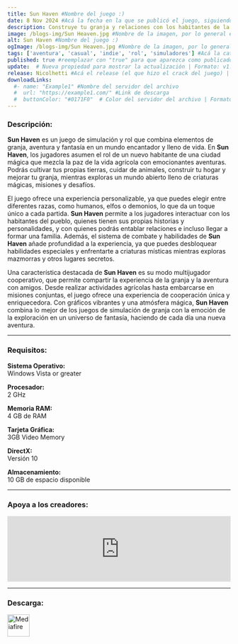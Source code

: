 ```yaml
---
title: Sun Haven #Nombre del juego :)
date: 8 Nov 2024 #Acá la fecha en la que se publicó el juego, siguiendo este formato: Dia "30", Mes "Oct", Año "2024" = como debe quedar: 30 Oct 2024
description: Construye tu granja y relaciones con los habitantes de la ciudad, o sigue adelante en una búsqueda de magia, monstruos y dragones. ¡Sube de nivel a través de un árbol de habilidades en multijugador para 8 personas, o aventúrate solo! #Acá una mini descripción del juego
image: /blogs-img/Sun Heaven.jpg #Nombre de la imagen, por lo general es exactamente el mismo nombre que el juego excluyendo lo ":" (Dos puntos)
alt: Sun Haven #Nombre del juego :)
ogImage: /blogs-img/Sun Heaven.jpg #Nombre de la imagen, por lo general es exactamente el mismo nombre que el juego excluyendo lo ":" (Dos puntos)
tags: ['aventura', 'casual', 'indie', 'rol', 'simuladores'] #Acá la categoría o categorías del juego, si es más de una se coloca en este formato: ['categoría1', 'categoría2']
published: true #reemplazar con "true" para que aparezca como publicado
update:  # Nueva propiedad para mostrar la actualización | Formato: v1.0.0
release: Nicolhetti #Acá el release (el que hizo el crack del juego) | Formato: Nicolhetti
downloadLinks:
  #- name: "Example1" #Nombre del servidor del archivo
  #  url: "https://example1.com/" #Link de descarga
  #  buttonColor: "#0171F0"  # Color del servidor del archivo | Formato hexadecimal | MediaFire: #0171F0 | Buzzheavier: #FF6600 |
---
```


<!--En VSCode seleccionando una palabra, por ejemplo: "Sun Haven" y apretando Ctrl+F2 se seleccionan todas las palabras iguales-->

### Descripción:
**Sun Haven** es un juego de simulación y rol que combina elementos de granja, aventura y fantasía en un mundo encantador y lleno de vida. En **Sun Haven**, los jugadores asumen el rol de un nuevo habitante de una ciudad mágica que mezcla la paz de la vida agrícola con emocionantes aventuras. Podrás cultivar tus propias tierras, cuidar de animales, construir tu hogar y mejorar tu granja, mientras exploras un mundo abierto lleno de criaturas mágicas, misiones y desafíos.

El juego ofrece una experiencia personalizable, ya que puedes elegir entre diferentes razas, como humanos, elfos o demonios, lo que da un toque único a cada partida. **Sun Haven** permite a los jugadores interactuar con los habitantes del pueblo, quienes tienen sus propias historias y personalidades, y con quienes podrás entablar relaciones e incluso llegar a formar una familia. Además, el sistema de combate y habilidades de **Sun Haven** añade profundidad a la experiencia, ya que puedes desbloquear habilidades especiales y enfrentarte a criaturas místicas mientras exploras mazmorras y otros lugares secretos.

Una característica destacada de **Sun Haven** es su modo multijugador cooperativo, que permite compartir la experiencia de la granja y la aventura con amigos. Desde realizar actividades agrícolas hasta embarcarse en misiones conjuntas, el juego ofrece una experiencia de cooperación única y enriquecedora. Con gráficos vibrantes y una atmósfera mágica, **Sun Haven** combina lo mejor de los juegos de simulación de granja con la emoción de la exploración en un universo de fantasía, haciendo de cada día una nueva aventura.
<!--Prompt para Chat-GPT: Hazme una descripción para el juego "Sun Haven" y cada que menciones "Sun Haven" ponlo en negrita -->

---

### Requisitos:
**Sistema Operativo:**  
Windows Vista or greater

**Procesador:**  
2 GHz

**Memoria RAM:**  
4 GB de RAM

**Tarjeta Gráfica:**  
3GB Video Memory

**DirectX:**  
Versión 10

**Almacenamiento:**  
10 GB de espacio disponible

<!--Si falta o sobra un requisito se quita o se agrega manteniendo el mismo formato-->

---

### Apoya a los creadores:
<iframe src="https://store.steampowered.com/widget/1432860/" frameborder="0" style="background-color: transparent; width: 100% !important; aspect-ratio: 646 / 190;"></iframe>

<!--Reemplazar los numeros (AppID) del juego (en este caso 2668510) por el numero (AppID) correspondiente con el juego a publicar-->
<!--El AppID se encuentra en la URL del Juego en Steam-->

---

### Descarga:

[<img src="https://gist.github.com/cxmeel/0dbc95191f239b631c3874f4ccf114e2/raw/download.svg" alt="Mediafire" height="50" />](https://www.mediafire.com/file/nynnn0v3rka6v3w/Sun_Haven.zip/file)

<!-- # se debe reemplazar por el link de descarga-->

<!--NOMBRE-DEL-SERVICIO se debe reemplazar por el servicio donde está subido el juego-->